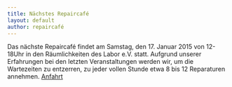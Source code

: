 ```yaml
---
title: Nächstes Repaircafé
layout: default
author: repaircafé
---
```

Das nächste Repaircafé findet am Samstag, den 17. Januar 2015 von 12-18Uhr in den Räumlichkeiten des Labor e.V. statt.
Aufgrund unserer Erfahrungen bei den letzten Veranstaltungen werden wir, um die Wartezeiten zu entzerren, zu jeder vollen Stunde etwa 8 bis 12 Reparaturen annehmen.
 <a href="http://www.das-labor.org/?page_id=1689">Anfahrt</a>
